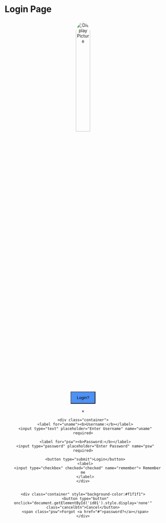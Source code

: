 <!DOCTYPE html>
<html lang="en">
<h1>Login Page</h1>


<html>
<div>
<form action="/action_page.php" method="post">
	<div class="imgcontainer">
    <img src="https://cdn.pixabay.com/photo/2015/10/05/22/37/blank-profile-picture-973460_1280.png" alt="Display Picture" class="avatar">
    
<button onclick="document.getElementById('id01').style.display='block'">Login?</button>


<div id="id01" class="modal">
  <span onclick="document.getElementById('id01').style.display='none'"
class="close" title="Close Modal">&times;</span>


    <div class="container">
      <label for="uname"><b>Username:</b></label>
      <input type="text" placeholder="Enter Username" name="uname" required>

      <label for="psw"><b>Password:</b></label>
      <input type="password" placeholder="Enter Password" name="psw" required>

      <button type="submit">Login</button>
      <label>
        <input type="checkbox" checked="checked" name="remember"> Remember me
      </label>
    </div>


    <div class="container" style="background-color:#f1f1f1">
      <button type="button" onclick="document.getElementById('id01').style.display='none'" class="cancelbtn">Cancel</button>
      <span class="psw">Forgot <a href="#">password?</a></span>
    </div>
    
<style>
.cancelbtn {
  width: auto;
  padding: 10px 18px;
  background-color: #f44336;
 }
 
button {
 	background-color: #4E91F6;
    color: black;
    width: auto;
    padding:10px 18px;
 }
button: hover {
	opacity: 0.8;
 }
img.avatar {
	width: 30%;
    border-radius: 50%;
 }
 
 .imgcontainer {
 	text-align: center;
    margin: 24px 0 12px 0;
}

.container {
	padding: 16px;
}

span.psw {
  float: right;
  padding-top: 16px;
} 
input[type=text], input[type=password] {
  width: 80%;
  padding: 10px 20px;
  margin: 8px 0;
  display: inline-block;
  border: 1px solid #ccc;
  box-sizing: border-box;
}   

</style>
</form>
</div>
</html>
